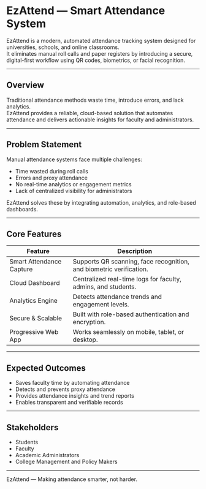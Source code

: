 
# EzAttend — Smart Attendance System

EzAttend is a modern, automated attendance tracking system designed for universities, schools, and online classrooms.  
It eliminates manual roll calls and paper registers by introducing a secure, digital-first workflow using QR codes, biometrics, or facial recognition.

---

## Overview

Traditional attendance methods waste time, introduce errors, and lack analytics.  
EzAttend provides a reliable, cloud-based solution that automates attendance and delivers actionable insights for faculty and administrators.

---

## Problem Statement

Manual attendance systems face multiple challenges:
- Time wasted during roll calls
- Errors and proxy attendance
- No real-time analytics or engagement metrics
- Lack of centralized visibility for administrators

EzAttend solves these by integrating automation, analytics, and role-based dashboards.

---

## Core Features

| Feature | Description |
|----------|-------------|
| Smart Attendance Capture | Supports QR scanning, face recognition, and biometric verification. |
| Cloud Dashboard | Centralized real-time logs for faculty, admins, and students. |
| Analytics Engine | Detects attendance trends and engagement levels. |
| Secure & Scalable | Built with role-based authentication and encryption. |
| Progressive Web App | Works seamlessly on mobile, tablet, or desktop. |

---

## Expected Outcomes

- Saves faculty time by automating attendance  
- Detects and prevents proxy attendance  
- Provides attendance insights and trend reports  
- Enables transparent and verifiable records  

---

## Stakeholders

- Students  
- Faculty  
- Academic Administrators  
- College Management and Policy Makers  

---

EzAttend — Making attendance smarter, not harder.


